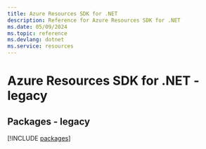 ```yaml
---
title: Azure Resources SDK for .NET
description: Reference for Azure Resources SDK for .NET
ms.date: 05/09/2024
ms.topic: reference
ms.devlang: dotnet
ms.service: resources
---
```

# Azure Resources SDK for .NET - legacy
## Packages - legacy
[!INCLUDE [packages](resources-index.md)]
